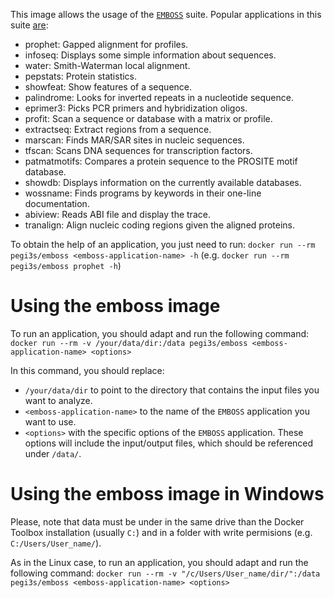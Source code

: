 This image allows the usage of the [`EMBOSS`](http://emboss.sourceforge.net) suite. Popular applications in this suite [are](http://emboss.sourceforge.net/what/#Overview):
- prophet: Gapped alignment for profiles.
- infoseq: Displays some simple information about sequences.
- water: Smith-Waterman local alignment.
- pepstats: Protein statistics.
- showfeat: Show features of a sequence.
- palindrome: Looks for inverted repeats in a nucleotide sequence.
- eprimer3: Picks PCR primers and hybridization oligos.
- profit: Scan a sequence or database with a matrix or profile.
- extractseq: Extract regions from a sequence.
- marscan: Finds MAR/SAR sites in nucleic sequences.
- tfscan: Scans DNA sequences for transcription factors.
- patmatmotifs: Compares a protein sequence to the PROSITE motif database.
- showdb: Displays information on the currently available databases.
- wossname: Finds programs by keywords in their one-line documentation.
- abiview: Reads ABI file and display the trace.
- tranalign: Align nucleic coding regions given the aligned proteins.

To obtain the help of an application, you just need to run: `docker run --rm pegi3s/emboss <emboss-application-name> -h` (e.g. `docker run --rm pegi3s/emboss prophet -h`)

# Using the emboss image

To run an application, you should adapt and run the following command: `docker run --rm -v /your/data/dir:/data pegi3s/emboss <emboss-application-name> <options>`

In this command, you should replace:
- `/your/data/dir` to point to the directory that contains the input files you want to analyze.
- `<emboss-application-name>` to the name of the `EMBOSS` application you want to use.
- `<options>` with the specific options of the `EMBOSS` application. These options will include the input/output files, which should be referenced under `/data/`.

# Using the emboss image in Windows

Please, note that data must be under in the same drive than the Docker Toolbox installation (usually `C:`) and in a folder with write permisions (e.g. `C:/Users/User_name/`).

As in the Linux case, to run an application, you should adapt and run the following command: `docker run --rm -v "/c/Users/User_name/dir/":/data pegi3s/emboss <emboss-application-name> <options>`
